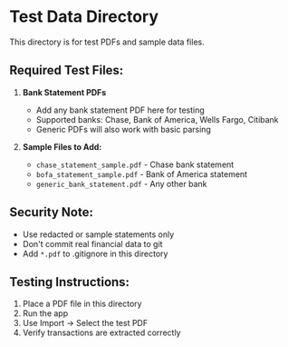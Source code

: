 # Test Data Directory

This directory is for test PDFs and sample data files.

## Required Test Files:

1. **Bank Statement PDFs**
   - Add any bank statement PDF here for testing
   - Supported banks: Chase, Bank of America, Wells Fargo, Citibank
   - Generic PDFs will also work with basic parsing

2. **Sample Files to Add:**
   - `chase_statement_sample.pdf` - Chase bank statement
   - `bofa_statement_sample.pdf` - Bank of America statement
   - `generic_bank_statement.pdf` - Any other bank

## Security Note:
- Use redacted or sample statements only
- Don't commit real financial data to git
- Add `*.pdf` to .gitignore in this directory

## Testing Instructions:
1. Place a PDF file in this directory
2. Run the app
3. Use Import → Select the test PDF
4. Verify transactions are extracted correctly
